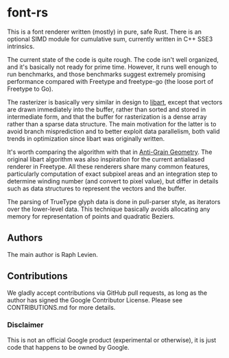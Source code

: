 # font-rs

This is a font renderer written (mostly) in pure, safe Rust. There is an optional
SIMD module for cumulative sum, currently written in C++ SSE3 intrinsics.

The current state of the code is quite rough. The code isn't well organized,
and it's basically not ready for prime time. However, it runs well enough to
run benchmarks, and those benchmarks suggest extremely promising performance
compared with Freetype and freetype-go (the loose port of Freetype to Go).

The rasterizer is basically very similar in design to
[libart](https://people.gnome.org/~mathieu/libart/internals.html), except that
vectors are drawn immediately into the buffer, rather than sorted and stored
in intermediate form, and that the buffer for rasterization is a dense array
rather than a sparse data structure. The main motivation for the latter is to
avoid branch misprediction and to better exploit data parallelism, both valid
trends in optimization since libart was originally written.

It's worth comparing the algorithm with that in
[Anti-Grain Geometry](http://projects.tuxee.net/cl-vectors/section-the-cl-aa-algorithm).
The original libart algorithm was also inspiration for the current antialiased
renderer in Freetype. All these renderers share many common features,
particularly computation of exact subpixel areas and an integration step
to determine winding number (and convert to pixel value), but differ in details
such as data structures to represent the vectors and the buffer.

The parsing of TrueType glyph data is done in pull-parser style, as iterators
over the lower-level data. This technique basically avoids allocating any
memory for representation of points and quadratic Beziers.

## Authors

The main author is Raph Levien.

## Contributions

We gladly accept contributions via GitHub pull requests, as long as the author
has signed the Google Contributor License. Please see CONTRIBUTIONS.md for
more details.

### Disclaimer

This is not an official Google product (experimental or otherwise), it
is just code that happens to be owned by Google.
